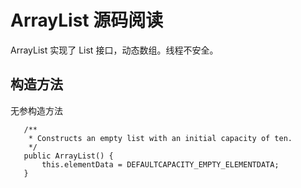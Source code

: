 # ArrayList  源码阅读
ArrayList 实现了 List 接口，动态数组。线程不安全。
## 构造方法
 无参构造方法
 ````
    /**
     * Constructs an empty list with an initial capacity of ten.
     */
    public ArrayList() {
        this.elementData = DEFAULTCAPACITY_EMPTY_ELEMENTDATA;
    }
 ````